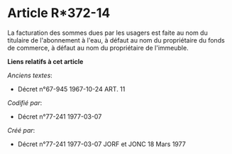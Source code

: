 # Article R*372-14

La facturation des sommes dues par les usagers est faite au nom du titulaire de l'abonnement à l'eau, à défaut au nom du
propriétaire du fonds de commerce, à défaut au nom du propriétaire de l'immeuble.

**Liens relatifs à cet article**

_Anciens textes_:

  - Décret n°67-945 1967-10-24 ART. 11

_Codifié par_:

  - Décret n°77-241 1977-03-07

_Créé par_:

  - Décret n°77-241 1977-03-07 JORF et JONC 18 Mars 1977
